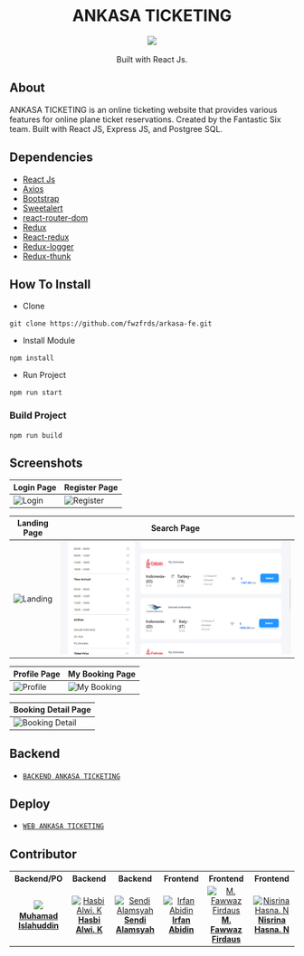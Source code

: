 <h1 align="center">ANKASA TICKETING</h1>

<p align="center">
  <img height="150" src="https://i.ibb.co/WFZVxPb/arkasa-logo.png"  />
</p>
<p align="center">
  Built with React Js.
</p>

## About
ANKASA TICKETING is an online ticketing website that provides various features for online plane ticket reservations. Created by the Fantastic Six team. Built with React JS, Express JS, and Postgree SQL.

## Dependencies
- [React Js](https://(https://reactjs.org)/)
- [Axios](https://www.npmjs.com/package/axios)
- [Bootstrap](https://www.npmjs.com/package/bootstrap)
- [Sweetalert](https://www.npmjs.com/package/sweetalert)
- [react-router-dom](https://www.npmjs.com/package/react-router-dom)
- [Redux](https://www.npmjs.com/package/redux)
- [React-redux](https://www.npmjs.com/package/react-redux)
- [Redux-logger](https://www.npmjs.com/package/redux-logger)
- [Redux-thunk](https://www.npmjs.com/search?q=redux-thunk)


## How To Install

- Clone
```
git clone https://github.com/fwzfrds/arkasa-fe.git
```

- Install Module
```
npm install
```

- Run Project
```
npm run start
```

### Build Project
```
npm run build
```

## Screenshots
| Login Page | Register Page |
| ------------- | ------------- |
| ![Login](https://github.com/fwzfrds/arkasa-fe/blob/branch/Nisrina/login.png?raw=true "Login Page") | ![Register](https://github.com/fwzfrds/arkasa-fe/blob/branch/Nisrina/register.png?raw=true "Register Page")|

| Landing Page  | Search Page |
| ------------- | ------------- |
| ![Landing](https://github.com/fwzfrds/arkasa-fe/blob/branch/Nisrina/landing.png?raw=true "Landing Page") | ![Search](/public/assets/img/filter.png?raw=true "Search Page") |

| Profile Page | My Booking Page |
| ------------- | ------------- |
| ![Profile](https://github.com/fwzfrds/arkasa-fe/blob/branch/Nisrina/profile.png?raw=true "Profile Page") | ![My Booking](https://github.com/fwzfrds/arkasa-fe/blob/branch/Nisrina/my-booking.png?raw=true "My Booking Page") |

| Booking Detail Page |
| ------------- |
| ![Booking Detail](https://res.cloudinary.com/wazcomp/image/upload/v1659368177/booking-detail_gknbpj.png?raw=true "Booking Detail Page")

## Backend
* [`BACKEND ANKASA TICKETING`](https://github.com/muhislah/angkasa_backend)

## Deploy
* [`WEB ANKASA TICKETING`](https://ankasa-fwzfrds.vercel.app/)


## Contributor

<center>
  <table>
    <tr>
      <th>Backend/PO</th>
      <th>Backend</th>
      <th>Backend</th>
      <th>Frontend</th>
      <th>Frontend</th>
      <th>Frontend</th>
    </tr>
    <tr>
      <td align="center">
        <a href="https://github.com/muhislah">
          <img width="150" style="background-size: contain;" src="https://avatars.githubusercontent.com/u/32208840?v=4"><br/>
          <b>Muhamad Islahuddin</b>
        </a>
      </td>
      <td align="center">
        <a href="https://github.com/hasbialwikusmana">
          <img width="150" src="https://avatars.githubusercontent.com/u/97004294?v=4" alt="Hasbi Alwi. K"><br/>
          <b>Hasbi Alwi. K</b>
        </a>
      </td>
      <td align="center">
        <a href="https://github.com/sendialamsyah">
          <img width="150" src="https://avatars.githubusercontent.com/u/103249655?v=4" alt="Sendi Alamsyah"><br/>
          <b>Sendi Alamsyah</b>
        </a>
      </td>
      <td align="center">
        <a href="https://github.com/irfan43a">
          <img width="150" src="https://avatars.githubusercontent.com/u/98889949?v=4" alt="Irfan Abidin"><br/>
          <b>Irfan Abidin</b>
        </a>
      </td>
      <td align="center">
        <a href="https://github.com/fwzfrds">
          <img width="150" src="https://avatars.githubusercontent.com/u/85775604?v=4" alt="M. Fawwaz Firdaus"><br/>
          <b>M. Fawwaz Firdaus</b>
        </a>
      </td>
      <td align="center">
        <a href="https://github.com/NisrinaNataraharja">
          <img width="150" src="https://avatars.githubusercontent.com/u/98700935?v=4" alt="Nisrina Hasna. N"><br/>
          <b>Nisrina Hasna. N</b>
        </a>
      </td>
    </tr>
  </table>
</center>

